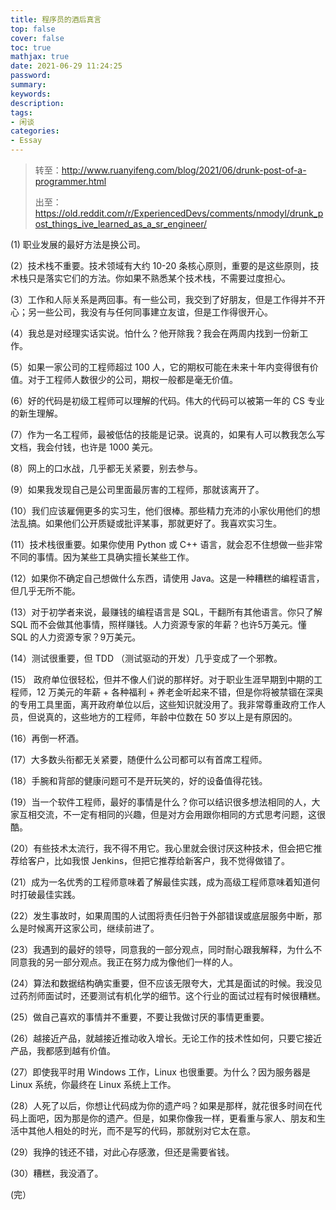 ```yaml
---
title: 程序员的酒后真言
top: false
cover: false
toc: true
mathjax: true
date: 2021-06-29 11:24:25
password:
summary:
keywords:
description:
tags:
- 闲谈
categories:
- Essay
---
```


> 转至：http://www.ruanyifeng.com/blog/2021/06/drunk-post-of-a-programmer.html
> 
> 出至：https://old.reddit.com/r/ExperiencedDevs/comments/nmodyl/drunk_post_things_ive_learned_as_a_sr_engineer/

(1) 职业发展的最好方法是换公司。

(2）技术栈不重要。技术领域有大约 10-20 条核心原则，重要的是这些原则，技术栈只是落实它们的方法。你如果不熟悉某个技术栈，不需要过度担心。

(3）工作和人际关系是两回事。有一些公司，我交到了好朋友，但是工作得并不开心；另一些公司，我没有与任何同事建立友谊，但是工作得很开心。

(4）我总是对经理实话实说。怕什么？他开除我？我会在两周内找到一份新工作。

(5）如果一家公司的工程师超过 100 人，它的期权可能在未来十年内变得很有价值。对于工程师人数很少的公司，期权一般都是毫无价值。

(6）好的代码是初级工程师可以理解的代码。伟大的代码可以被第一年的 CS 专业的新生理解。

(7）作为一名工程师，最被低估的技能是记录。说真的，如果有人可以教我怎么写文档，我会付钱，也许是 1000 美元。

(8）网上的口水战，几乎都无关紧要，别去参与。

(9）如果我发现自己是公司里面最厉害的工程师，那就该离开了。

(10）我们应该雇佣更多的实习生，他们很棒。那些精力充沛的小家伙用他们的想法乱搞。如果他们公开质疑或批评某事，那就更好了。我喜欢实习生。

(11）技术栈很重要。如果你使用 Python 或 C++ 语言，就会忍不住想做一些非常不同的事情。因为某些工具确实擅长某些工作。

(12）如果你不确定自己想做什么东西，请使用 Java。这是一种糟糕的编程语言，但几乎无所不能。

(13）对于初学者来说，最赚钱的编程语言是 SQL，干翻所有其他语言。你只了解 SQL 而不会做其他事情，照样赚钱。人力资源专家的年薪？也许5万美元。懂 SQL 的人力资源专家？9万美元。

(14）测试很重要，但 TDD （测试驱动的开发）几乎变成了一个邪教。

(15） 政府单位很轻松，但并不像人们说的那样好。对于职业生涯早期到中期的工程师，12 万美元的年薪 + 各种福利 + 养老金听起来不错，但是你将被禁锢在深奥的专用工具里面，离开政府单位以后，这些知识就没用了。我非常尊重政府工作人员，但说真的，这些地方的工程师，年龄中位数在 50 岁以上是有原因的。

(16）再倒一杯酒。

(17）大多数头衔都无关紧要，随便什么公司都可以有首席工程师。

(18）手腕和背部的健康问题可不是开玩笑的，好的设备值得花钱。

(19）当一个软件工程师，最好的事情是什么？你可以结识很多想法相同的人，大家互相交流，不一定有相同的兴趣，但是对方会用跟你相同的方式思考问题，这很酷。

(20）有些技术太流行，我不得不用它。我心里就会很讨厌这种技术，但会把它推荐给客户，比如我恨 Jenkins，但把它推荐给新客户，我不觉得做错了。

(21）成为一名优秀的工程师意味着了解最佳实践，成为高级工程师意味着知道何时打破最佳实践。

(22）发生事故时，如果周围的人试图将责任归咎于外部错误或底层服务中断，那么是时候离开这家公司，继续前进了。

(23）我遇到的最好的领导，同意我的一部分观点，同时耐心跟我解释，为什么不同意我的另一部分观点。我正在努力成为像他们一样的人。

(24）算法和数据结构确实重要，但不应该无限夸大，尤其是面试的时候。我没见过药剂师面试时，还要测试有机化学的细节。这个行业的面试过程有时候很糟糕。

(25）做自己喜欢的事情并不重要，不要让我做讨厌的事情更重要。

(26）越接近产品，就越接近推动收入增长。无论工作的技术性如何，只要它接近产品，我都感到越有价值。

(27）即使我平时用 Windows 工作，Linux 也很重要。为什么？因为服务器是 Linux 系统，你最终在 Linux 系统上工作。

(28）人死了以后，你想让代码成为你的遗产吗？如果是那样，就花很多时间在代码上面吧，因为那是你的遗产。但是，如果你像我一样，更看重与家人、朋友和生活中其他人相处的时光，而不是写的代码，那就别对它太在意。

(29）我挣的钱还不错，对此心存感激，但还是需要省钱。

(30）糟糕，我没酒了。

(完）